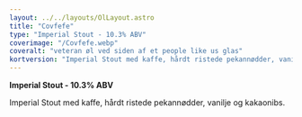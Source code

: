 ```yaml
---
layout: ../../layouts/OlLayout.astro
title: "Covfefe"
type: "Imperial Stout - 10.3% ABV"
coverimage: "/Covfefe.webp"
coveralt: "veteran øl ved siden af et people like us glas"
kortversion: "Imperial Stout med kaffe, hårdt ristede pekannødder, vanilje og kakaonibs."
---
```

**Imperial Stout - 10.3% ABV**

Imperial Stout med kaffe, hårdt ristede pekannødder, vanilje og kakaonibs.